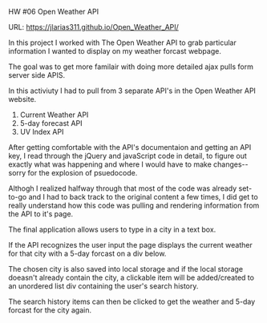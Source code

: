 HW #06 Open Weather API

URL: https://jlarias311.github.io/Open_Weather_API/

In this project I worked with The Open Weather API to grab particular information I wanted to display on my weather forcast webpage.

The goal was to get more familair with doing more detailed ajax pulls form server side APIS.

In this activiuty I had to pull from 3 separate API's in the Open Weather API website.

1. Current Weather API
2. 5-day forecast API
3. UV Index API

After getting comfortable with the API's documentaion and getting an API key, I read through the jQuery and javaScript code in detail, to figure out exactly what was happening and where I would have to make changes-- sorry for the explosion of psuedocode.

Althogh I realized halfway through that most of the code was already set-to-go and I had to back track to the original content a few times, I did get to really understand how this code was pulling and rendering information from the API to it's page.

The final application allows users to type in a city in a text box.

If the API recognizes the user input the page displays the current weather for that city with a 5-day forcast on a div below.

The chosen city is also saved into local storage and if the local storage doeasn't already contain the city, a clickable item will be added/created to an unordered list div containing the user's search history.

The search history items can then be clicked to get the weather and 5-day forcast for the city again.


